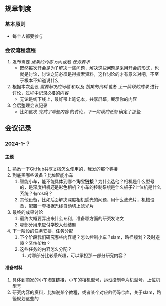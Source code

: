 ## 规章制度

### 基本原则

- 每个人都要参与

### 会议流程流程

1. 发布需要 _搜集的内容_ 方向或者 _任务要求_
   - 既然每次开会是为了解决一些问题，解决这些问题是采用开会的形式，也就是讨论，讨论之前必须是得搜索资料，这样讨论的才有意义对吧，不至于根本不知道说什么
2. 根据本次会议 _需要解决的问题_ 和以及 _搜集的资料_ 或者 _上一阶段的成果_ 进行讨论，过程中记录必要的内容
   - 无论是线下线上，最好带上笔记本，共享屏幕，展示你的内容
3. 会后整理会议记录
   - 比如这次 _完成了哪些内容_ 的讨论，_下一阶段的任务_ 确定了那些

## 会议记录

### 2024-1-？

#### 主题

1. 熟悉一下GitHub共享文档怎么使用的，我发的那个链接
2. 到底买哪些设备？比如智能小车
   1. 智能小车，能不能具体到哪个**淘宝链接**？为什么选他？相机是什么型号的，是深度相机还是彩色相机？小车的控制系统是什么板子?上位机是什么系统？有ros吗？
   2. 其他设备，比如后面解决深度相机感光的问题，用什么滤光片，机械设备，配置一套根据光线自动切上滤光片
3. 最终的成果讨论
   1. 最终大概要弄出来什么专利，准备哪方面的研究发论文
   2. 哪部分用来应付学校大创结题
4. 下一阶段的任务安排，任务分配
   1. 下个阶段我们研究哪些内容呢？怎么控制小车？slam，路径规划？及时避障？系统架构？
   2. 这些任务的内容怎么分配？
      1. 对哪部分比较感兴趣，可以承担那一部分研究内容？

#### 准备材料

1. 具体到商家的小车淘宝链接，小车的相机型号，运动控制单片机型号，上位机型号
2. 研究内容的资料，比如说某个教程，或者某个对应的代码仓库，关于slam，路径规划这些的
